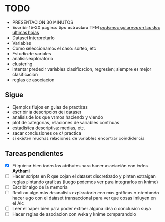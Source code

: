 # TODO
+ PRESENTACION 30 MINUTOS
+ Escribir 15-20 paginas tipo estructura TFM [podemos guiarnos en las dos ultimas hojas](http://masteres.ugr.es/ing-informatica/pages/info_academica/tfm/resoluciontfm1516/resoluciontfm/!)
+ Dataset Interpretarlo
+ Variables
+ Como seleccionamos el caso: sorteo, etc
+ Estudio de variales
+ analisis exploratorio
+ clustering
+ intentar predecir variables clasificacion, regresion; siempre es mejor clasificacion
+ reglas de asociacion
## Sigue
+ Ejemplos flujos en guias de practicas
+ escribir la descripcion del dataset
+ analisis de los que vamos haciendo y viendo
+ plot de categorias, relaciones de variables continuas
+ estadistica descriptiva: medias, etc.
+ sacar conclusiones de c/ practica
+ si existen muchas relaciones de variables encontrar coindidencia

## Tareas pendientes
- [x] Etiquietar bien todos los atributos para hacer asociación con todos **Aythami**
- [ ] Hacer scripts en R que cojan el dataset discretizado y pinten extraigan reglas pintando graficas (luego podemos ver para integrarlos en knime)
- [ ] Escribir algo de la memoria
- [ ] Realizar algo más de analisis exploratorio con más gráficas o intentando hacer algo con el dataset transaccional para ver que cosas influyen en el Alc
- [ ] Leer el paper bien para poder extraer alguna idea o conclusion suya
- [ ] Hacer reglas de asociacion con weka y knime comparandolo
